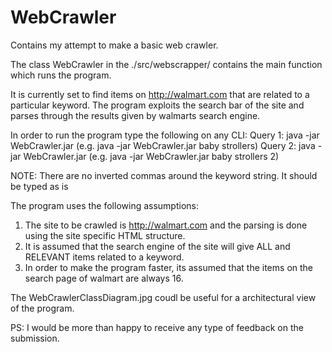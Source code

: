 WebCrawler
==========
Contains my attempt to make a basic web crawler.

The class WebCrawler in the ./src/webscrapper/ contains the main function which runs the program.

It is currently set to find items on http://walmart.com that are related to a particular keyword.
The program exploits the search bar of the site and parses through the results given by walmarts search engine.

In order to run the program type the following on any CLI:
Query 1: java -jar WebCrawler.jar <keyword> (e.g. java -jar WebCrawler.jar baby strollers)
Query 2: java -jar WebCrawler.jar <keyword> <page number> (e.g. java -jar WebCrawler.jar baby strollers 2)

NOTE: There are no inverted commas around the keyword string. It should be typed as is  

The program uses the following assumptions:
1. The site to be crawled is http://walmart.com and the parsing is done using the site specific HTML structure.
2. It is assumed that the search engine of the site will give ALL and RELEVANT items related to a keyword.
3. In order to make the program faster, its assumed that the items on the search page of walmart are always 16.

The WebCrawlerClassDiagram.jpg coudl be useful for a architectural view of the program. 


PS: I would be more than happy to receive any type of feedback on the submission.


